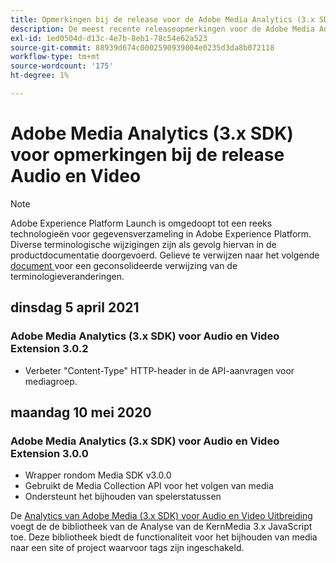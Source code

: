 ```yaml
---
title: Opmerkingen bij de release voor de Adobe Media Analytics (3.x SDK) voor audio- en video-extensie
description: De meest recente releaseopmerkingen voor de Adobe Media Analytics (3.x SDK) voor de extensie Audio en Video in Adobe Experience Platform.
exl-id: 1ed0504d-d13c-4e7b-8eb1-78c54e62a523
source-git-commit: 88939d674c0002590939004e0235d3da8b072118
workflow-type: tm+mt
source-wordcount: '175'
ht-degree: 1%

---
```


# Adobe Media Analytics (3.x SDK) voor opmerkingen bij de release Audio en Video

>[!NOTE]
>
>Adobe Experience Platform Launch is omgedoopt tot een reeks technologieën voor gegevensverzameling in Adobe Experience Platform. Diverse terminologische wijzigingen zijn als gevolg hiervan in de productdocumentatie doorgevoerd. Gelieve te verwijzen naar het volgende [ document ](../../../term-updates.md) voor een geconsolideerde verwijzing van de terminologieveranderingen.

## dinsdag 5 april 2021

### Adobe Media Analytics (3.x SDK) voor Audio en Video Extension 3.0.2

* Verbeter &quot;Content-Type&quot; HTTP-header in de API-aanvragen voor mediagroep.

## maandag 10 mei 2020

### Adobe Media Analytics (3.x SDK) voor Audio en Video Extension 3.0.0

* Wrapper rondom Media SDK v3.0.0
* Gebruikt de Media Collection API voor het volgen van media
* Ondersteunt het bijhouden van spelerstatussen

De [ Analytics van Adobe Media (3.x SDK) voor Audio en Video Uitbreiding ](./overview.md) voegt de de bibliotheek van de Analyse van de KernMedia 3.x JavaScript toe. Deze bibliotheek biedt de functionaliteit voor het bijhouden van media naar een site of project waarvoor tags zijn ingeschakeld.
